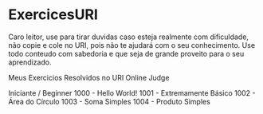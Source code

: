 # ExercicesURI

Caro leitor, use para tirar duvidas caso esteja realmente com dificuldade, não copie e cole no URI, pois não te ajudará com o seu conhecimento.
Use todo conteudo com sabedoria e que seja de grande proveito para o seu aprendizado.


Meus Exercicios Resolvidos no URI Online Judge

Iniciante / Beginner
1000 - Hello World!
1001 - Extremamente Básico
1002 - Área do Círculo
1003 - Soma Simples
1004 - Produto Simples
